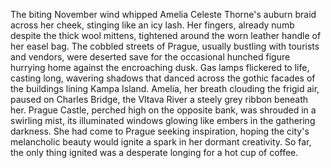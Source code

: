 The biting November wind whipped Amelia Celeste Thorne's auburn braid across her cheek, stinging like an icy lash.  Her fingers, already numb despite the thick wool mittens, tightened around the worn leather handle of her easel bag.  The cobbled streets of Prague, usually bustling with tourists and vendors, were deserted save for the occasional hunched figure hurrying home against the encroaching dusk.  Gas lamps flickered to life, casting long, wavering shadows that danced across the gothic facades of the buildings lining Kampa Island.  Amelia, her breath clouding the frigid air, paused on Charles Bridge, the Vltava River a steely grey ribbon beneath her.  Prague Castle, perched high on the opposite bank, was shrouded in a swirling mist, its illuminated windows glowing like embers in the gathering darkness.  She had come to Prague seeking inspiration, hoping the city's melancholic beauty would ignite a spark in her dormant creativity.  So far, the only thing ignited was a desperate longing for a hot cup of coffee.
